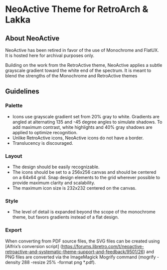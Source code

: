 NeoActive Theme for RetroArch & Lakka
====================

About NeoActive
-----------------

NeoActive has been retired in favor of the use of Monochrome and FlatUX.  It is hosted here for archival purposes only.

Building on the work from the RetroActive theme, NeoActive applies a subtle grayscale gradient toward the white end of the spectrum.  It is meant to blend the strengths of the Monochrome and RetroActive themes 


Guidelines
----------

### Palette

 * Icons use grayscale gradient set from 20% gray to white.  Gradients are angled at alternating 135 and -45 degree angles to simulate shadows.  To add maximum contrast, white highlights and 40% gray shadows are applied to optimize recognition.
 * Unlike RetroActive icons, NeoActive icons do not have a border.
 * Translucency is discouraged. 

### Layout

 * The design should be easily recognizable.
 * The icons should be set to a 256x256 canvas and should be centered on a 64x64 grid. Snap design elements to the grid wherever possible to provide maximum clarity and scalability.
 * The maximum icon size is 232x232 centered on the canvas.
 
### Style

 * The level of detail is expanded beyond the scope of the monochrome theme, but favors gradients instead of a flat design.

### Export
When converting from PDF source files, the SVG files can be created using [Alfrix’s conversion script] (https://forums.libretro.com/t/neoactive-retroactive-and-systematic-theme-support-and-feedback/9501/26) and PNG files are converted via the ImageMagick Mogrify command (mogrify -density 288 -resize 25% -format png *.pdf).
